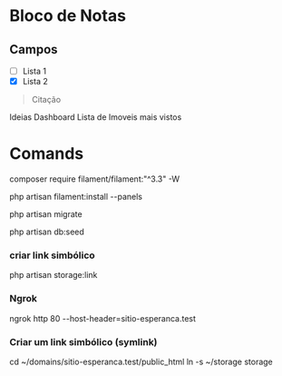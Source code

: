 # Bloco de Notas

## Campos


- [ ] Lista 1
- [x] Lista 2

> Citação

Ideias Dashboard 
Lista de Imoveis mais vistos



# Comands

composer require filament/filament:"^3.3" -W

php artisan filament:install --panels

php artisan migrate

php artisan db:seed

### criar link simbólico
php artisan storage:link

### Ngrok
ngrok http 80 --host-header=sitio-esperanca.test


### Criar um link simbólico (symlink)
cd ~/domains/sitio-esperanca.test/public_html
ln -s ~/storage storage
